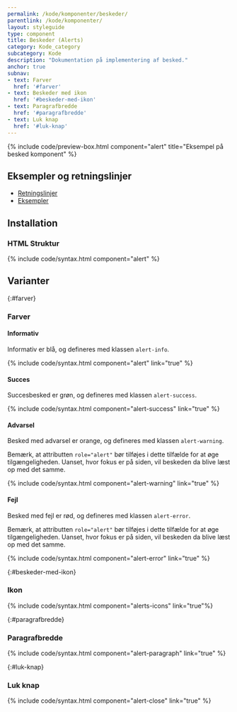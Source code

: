 ```yaml
---
permalink: /kode/komponenter/beskeder/
parentlink: /kode/komponenter/
layout: styleguide
type: component
title: Beskeder (Alerts)
category: Kode_category
subcategory: Kode
description: "Dokumentation på implementering af besked."
anchor: true
subnav:
- text: Farver
  href: '#farver'
- text: Beskeder med ikon
  href: '#beskeder-med-ikon'
- text: Paragrafbredde
  href: '#paragrafbredde'
- text: Luk knap
  href: '#luk-knap'
---
```


{% include code/preview-box.html component="alert" title="Eksempel på besked komponent" %}


## Eksempler og retningslinjer
<ul class="nobullet-list">
    <li><a href="/komponenter/beskeder/#retningslinjer">Retningslinjer</a></li>
    <li><a href="/komponenter/beskeder/">Eksempler</a></li>
</ul>

## Installation

### HTML Struktur
{% include code/syntax.html component="alert" %}

## Varianter

{:#farver}
### Farver

#### Informativ
Informativ er blå, og defineres med klassen `alert-info`.

{% include code/syntax.html component="alert" link="true" %}

#### Succes
Succesbesked er grøn, og defineres med klassen `alert-success`.

{% include code/syntax.html component="alert-success" link="true" %}

#### Advarsel
Besked med advarsel er orange, og defineres med klassen `alert-warning`.

Bemærk, at attributten `role="alert"` bør tilføjes i dette tilfælde for at øge tilgængeligheden. Uanset, hvor fokus er på siden, vil beskeden da blive læst op med det samme.

{% include code/syntax.html component="alert-warning" link="true" %}

#### Fejl
Besked med fejl er rød, og defineres med klassen `alert-error`.

Bemærk, at attributten `role="alert"` bør tilføjes i dette tilfælde for at øge tilgængeligheden. Uanset, hvor fokus er på siden, vil beskeden da blive læst op med det samme.

{% include code/syntax.html component="alert-error" link="true" %}

{:#beskeder-med-ikon}
### Ikon
{% include code/syntax.html component="alerts-icons" link="true"%}

{:#paragrafbredde}
### Paragrafbredde
{% include code/syntax.html component="alert-paragraph" link="true" %}

{:#luk-knap}
### Luk knap
{% include code/syntax.html component="alert-close" link="true" %}
